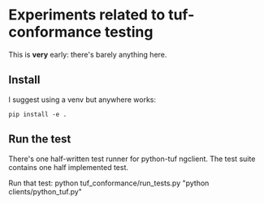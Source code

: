 # Experiments related to tuf-conformance testing

This is **very** early: there's barely anything here.

## Install

I suggest using a venv but anywhere works:
```
pip install -e .
```

## Run the test 

There's one half-written test runner for python-tuf ngclient.
The test suite contains one half implemented test.

Run that test:
python tuf_conformance/run_tests.py "python clients/python_tuf.py"
